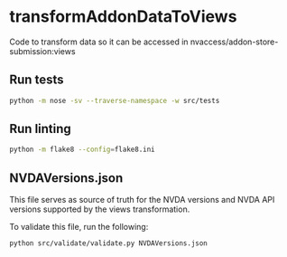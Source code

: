 # transformAddonDataToViews
Code to transform data so it can be accessed in nvaccess/addon-store-submission:views

## Run tests
```sh
python -m nose -sv --traverse-namespace -w src/tests
```

## Run linting
```sh
python -m flake8 --config=flake8.ini
```

## NVDAVersions.json

This file serves as source of truth for the NVDA versions and NVDA API versions supported by the views transformation.

To validate this file, run the following:
```sh
python src/validate/validate.py NVDAVersions.json
```
